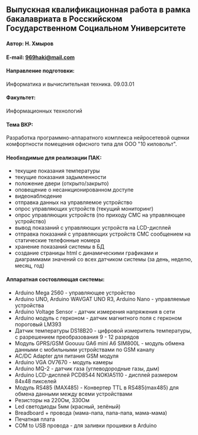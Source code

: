 ## Выпускная квалификационная работа в рамка бакалавриата в Росскийском Государственном Социальном Университете

#### Автор: Н. Хмыров
#### E-mail: 969haki@mail.com

#### Направление подготовки:

Информатика и вычислительная техника. 09.03.01

#### Факультет:

Информационных технологий

#### Тема ВКР:

Разработка программно-аппаратного комплекса нейросетевой оценки комфортности помещения офисного типа для ООО "10 киловольт".

#### Необходимые для реализации ПАК: 

* текущие показания температуры
* текущие показания задымленности
* положение двери (открыто/закрыто) 
* оповещение о несанкционированном доступе
* видеонаблюдение
* отправка данных на управляемое устройство
* опрос управляющих устройств (текущий мониторинг)
* опрос управляющих устройств (по приходу СМС на управляющее устройство)
* вывод показаний с управляющих устройств на LCD-дисплей
* отправка показаний с управляющих устройств СМС сообщением на статические телефонные номера
* хранение показаний системы в БД
* создание страницы html с динамическими графиками и диаграммами значений со всех датчиком системы (за день, неделю, месяц, год)

#### Аппаратная состовляющая системы:
* Arduino Mega 2560 - управляющее устройство 
* Arduino UNO, Arduino WAVGAT UNO R3, Arduino Nano - управляемые устройства
* Arduino Voltage Sensor - датчик измерения напряжения в сети 
* Arduino модуль с герконом - датчик магнитного поля с герконом пороговый LM393
* Датчик температуры DS18B20 - цифровой измеритель температуры, с  разрешением преобразования 9 - 12 разрядов
* Модуль GPRS/GSM Goouuu GA6 mini A6 SIM800L - модуль обмена данными с мобильными устройствами по GSM каналу
* AC/DC Adapter для питания GSM модуля
* Arduino VGA OV7670 - модуль камеры
* Arduino MQ-2 - датчик газа (углеводородные газы, дым)
* Arduino LCD-дисплей PCD8544 NOKIA5110 - дисплей размером 84x48 пикселей
* Модуль RS485 (MAX485) - Конвертер TTL в RS485(max485) для обмена данными между всеми устройствами
* Резисторы на 220Ом, 330Ом
* Led светодиоды 5мм (красный, зелёный)
* Breadboard + провода (мама-папа, папа-папа, мама-мама)
* Печатная плата
* COM to USB провода - для заливки прошивки в Arduino